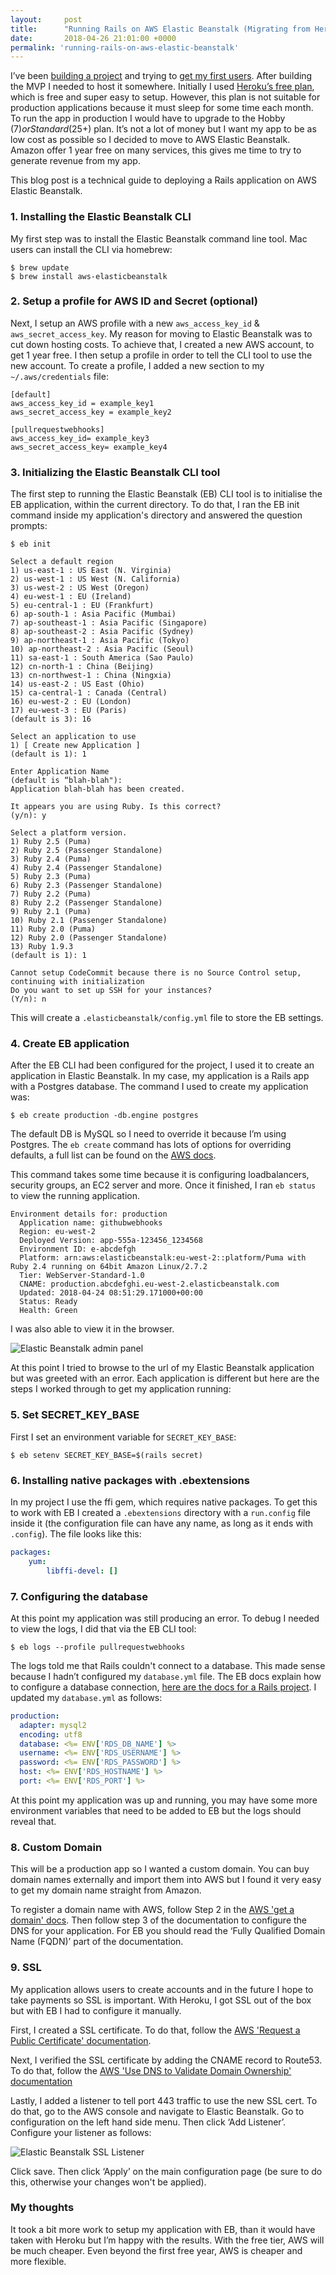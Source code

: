 ```yaml
---
layout:     post
title:      "Running Rails on AWS Elastic Beanstalk (Migrating from Heroku to AWS)"
date:       2018-04-26 21:01:00 +0000
permalink: 'running-rails-on-aws-elastic-beanstalk'
---
```


I’ve been [building a project](http://tomkadwill.com/2018/03/01/building-stuff.html) and trying to [get my first users](http://tomkadwill.com/getting-my-first-user). After building the MVP I needed to host it somewhere. Initially I used [Heroku’s free plan](https://www.heroku.com/pricing), which is free and super easy to setup. However, this plan is not suitable for production applications because it must sleep for some time each month. To run the app in production I would have to upgrade to the Hobby ($7) or Standard ($25+) plan. It’s not a lot of money but I want my app to be as low cost as possible so I decided to move to AWS Elastic Beanstalk. Amazon offer 1 year free on many services, this gives me time to try to generate revenue from my app.

This blog post is a technical guide to deploying a Rails application on AWS Elastic Beanstalk.

### 1. Installing the Elastic Beanstalk CLI
My first step was to install the Elastic Beanstalk command line tool. Mac users can install the CLI via homebrew:

```
$ brew update
$ brew install aws-elasticbeanstalk
```

### 2. Setup a profile for AWS ID and Secret (optional)
Next, I setup an AWS profile with a new `aws_access_key_id` & `aws_secret_access_key`. My reason for moving to Elastic Beanstalk was to cut down hosting costs. To achieve that, I created a new AWS account, to get 1 year free. I then setup a profile in order to tell the CLI tool to use the new account. To create a profile, I added a new section to my `~/.aws/credentials` file:

```
[default]
aws_access_key_id = example_key1
aws_secret_access_key = example_key2

[pullrequestwebhooks]
aws_access_key_id= example_key3
aws_secret_access_key= example_key4
```

### 3. Initializing the Elastic Beanstalk CLI tool
The first step to running the Elastic Beanstalk (EB) CLI tool is to initialise the EB application, within the current directory. To do that, I ran the EB init command inside my application's directory and answered the question prompts:

```
$ eb init

Select a default region
1) us-east-1 : US East (N. Virginia)
2) us-west-1 : US West (N. California)
3) us-west-2 : US West (Oregon)
4) eu-west-1 : EU (Ireland)
5) eu-central-1 : EU (Frankfurt)
6) ap-south-1 : Asia Pacific (Mumbai)
7) ap-southeast-1 : Asia Pacific (Singapore)
8) ap-southeast-2 : Asia Pacific (Sydney)
9) ap-northeast-1 : Asia Pacific (Tokyo)
10) ap-northeast-2 : Asia Pacific (Seoul)
11) sa-east-1 : South America (Sao Paulo)
12) cn-north-1 : China (Beijing)
13) cn-northwest-1 : China (Ningxia)
14) us-east-2 : US East (Ohio)
15) ca-central-1 : Canada (Central)
16) eu-west-2 : EU (London)
17) eu-west-3 : EU (Paris)
(default is 3): 16

Select an application to use
1) [ Create new Application ]
(default is 1): 1

Enter Application Name
(default is “blah-blah"):
Application blah-blah has been created.

It appears you are using Ruby. Is this correct?
(y/n): y

Select a platform version.
1) Ruby 2.5 (Puma)
2) Ruby 2.5 (Passenger Standalone)
3) Ruby 2.4 (Puma)
4) Ruby 2.4 (Passenger Standalone)
5) Ruby 2.3 (Puma)
6) Ruby 2.3 (Passenger Standalone)
7) Ruby 2.2 (Puma)
8) Ruby 2.2 (Passenger Standalone)
9) Ruby 2.1 (Puma)
10) Ruby 2.1 (Passenger Standalone)
11) Ruby 2.0 (Puma)
12) Ruby 2.0 (Passenger Standalone)
13) Ruby 1.9.3
(default is 1): 1

Cannot setup CodeCommit because there is no Source Control setup, continuing with initialization
Do you want to set up SSH for your instances?
(Y/n): n
```

This will create a `.elasticbeanstalk/config.yml` file to store the EB settings.

### 4. Create EB application
After the EB CLI had been configured for the project, I used it to create an application in Elastic Beanstalk. In my case, my application is a Rails app with a Postgres database. The command I used to create my application was:

```
$ eb create production -db.engine postgres
```

The default DB is MySQL so I need to override it because I’m using Postgres. The `eb create` command has lots of options for overriding defaults, a full list can be found on the [AWS docs](https://docs.aws.amazon.com/elasticbeanstalk/latest/dg/eb3-create.html#eb3-createoptions).

This command takes some time because it is configuring loadbalancers, security groups, an EC2 server and more. Once it finished, I ran `eb status` to view the running application.

```
Environment details for: production
  Application name: githubwebhooks
  Region: eu-west-2
  Deployed Version: app-555a-123456_1234568
  Environment ID: e-abcdefgh
  Platform: arn:aws:elasticbeanstalk:eu-west-2::platform/Puma with Ruby 2.4 running on 64bit Amazon Linux/2.7.2
  Tier: WebServer-Standard-1.0
  CNAME: production.abcdefghi.eu-west-2.elasticbeanstalk.com
  Updated: 2018-04-24 08:51:29.171000+00:00
  Status: Ready
  Health: Green
```

I was also able to view it in the browser.

![Elastic Beanstalk admin panel](/assets/elastic-beanstalk-admin-panel.png)

At this point I tried to browse to the url of my Elastic Beanstalk application but was greeted with an error. Each application is different but here are the steps I worked through to get my application running:

### 5. Set SECRET_KEY_BASE
First I set an environment variable for `SECRET_KEY_BASE`:

```
$ eb setenv SECRET_KEY_BASE=$(rails secret)
```

### 6. Installing native packages with .ebextensions
In my project I use the ffi gem, which requires native packages. To get this to work with EB I created a `.ebextensions` directory with a `run.config` file inside it (the configuration file can have any name, as long as it ends with `.config`). The file looks like this:

```yaml
packages:
    yum:
        libffi-devel: []
```

### 7. Configuring the database
At this point my application was still producing an error. To debug I needed to view the logs, I did that via the EB CLI tool:

```
$ eb logs --profile pullrequestwebhooks
```

The logs told me that Rails couldn't connect to a database. This made sense because I hadn’t configured my `database.yml` file. The EB docs explain how to configure a database connection, [here are the docs for a Rails project](https://docs.aws.amazon.com/elasticbeanstalk/latest/dg/create_deploy_Ruby.rds.html#ruby-rds-connect). I updated my `database.yml` as follows:

```yaml
production:
  adapter: mysql2
  encoding: utf8
  database: <%= ENV['RDS_DB_NAME'] %>
  username: <%= ENV['RDS_USERNAME'] %>
  password: <%= ENV['RDS_PASSWORD'] %>
  host: <%= ENV['RDS_HOSTNAME'] %>
  port: <%= ENV['RDS_PORT'] %>
```

At this point my application was up and running, you may have some more environment variables that need to be added to EB but the logs should reveal that.

### 8. Custom Domain

This will be a production app so I wanted a custom domain. You can buy domain names externally and import them into AWS but I found it very easy to get my domain name straight from Amazon.

To register a domain name with AWS, follow Step 2 in the [AWS 'get a domain' docs](https://aws.amazon.com/getting-started/tutorials/get-a-domain/). Then follow step 3 of the documentation to configure the DNS for your application. For EB you should read the ‘Fully Qualified Domain Name (FQDN)’ part of the documentation.

### 9. SSL

My application allows users to create accounts and in the future I hope to take payments so SSL is important. With Heroku, I got SSL out of the box but with EB I had to configure it manually.

First, I created a SSL certificate. To do that, follow the [AWS 'Request a Public Certificate' documentation](https://docs.aws.amazon.com/acm/latest/userguide/gs-acm-request-public.html).

Next, I verified the SSL certificate by adding the CNAME record to Route53. To do that, follow the [AWS 'Use DNS to Validate Domain Ownership' documentation](https://docs.aws.amazon.com/acm/latest/userguide/gs-acm-validate-dns.html)

Lastly, I added a listener to tell port 443 traffic to use the new SSL cert. To do that, go to the AWS console and navigate to Elastic Beanstalk. Go to configuration on the left hand side menu. Then click ‘Add Listener’. Configure your listener as follows:

![Elastic Beanstalk SSL Listener](/assets/elastic-beanstalk-ssl-listener.png)

Click save. Then click ‘Apply’ on the main configuration page (be sure to do this, otherwise your changes won't be applied).

### My thoughts
It took a bit more work to setup my application with EB, than it would have taken with Heroku but I’m happy with the results. With the free tier, AWS will be much cheaper. Even beyond the first free year, AWS is cheaper and more flexible.
